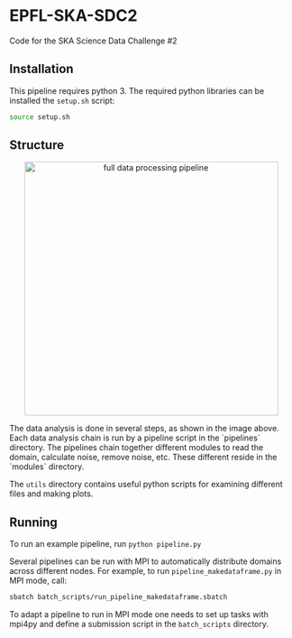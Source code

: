 # EPFL-SKA-SDC2
Code for the SKA Science Data Challenge #2

## Installation
This pipeline requires python 3. The required python libraries can be installed the `setup.sh` script:

```bash
source setup.sh
```

## Structure
<p align="center">
  <img src="https://github.com/etolley/EPFL-SKA-SDC2/blob/dev/doc/pipeline.png" width="450" title="full data processing pipeline">
</p>
The data analysis is done in several steps, as shown in the image above. Each data analysis chain is run by a pipeline script in the `pipelines` directory. The pipelines chain together different modules to read the domain, calculate noise, remove noise, etc. These different reside in the `modules` directory. 

The `utils` directory contains useful python scripts for examining different files and making plots.

## Running
To run an example pipeline, run
`python pipeline.py`

Several pipelines can be run with MPI to automatically distribute domains across different nodes.
For example, to run `pipeline_makedataframe.py` in MPI mode, call:
```bash
sbatch batch_scripts/run_pipeline_makedataframe.sbatch
```
To adapt a pipeline to run in MPI mode one needs to set up tasks with mpi4py and define a submission script in the `batch_scripts` directory.
